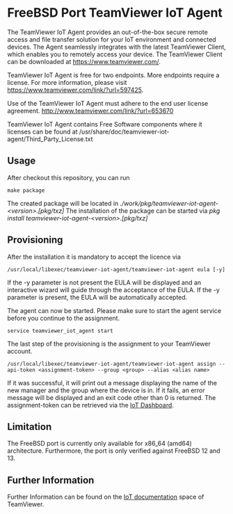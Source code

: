 # FreeBSD Port TeamViewer IoT Agent
The TeamViewer IoT Agent provides an out-of-the-box secure remote access and file transfer solution for your IoT environment and connected devices.
The Agent seamlessly integrates with the latest TeamViewer Client, which enables you to remotely access your device.
The TeamViewer Client can be downloaded at https://www.teamviewer.com/.

TeamViewer IoT Agent is free for two endpoints.
More endpoints require a license. For more information, please visit https://www.teamviewer.com/link/?url=597425.

Use of the TeamViewer IoT Agent must adhere to the end user license agreement. http://www.teamviewer.com/link/?url=653670

TeamViewer IoT Agent contains Free Software components where it licenses can be found at /usr/share/doc/teamviewer-iot-agent/Third_Party_License.txt

## Usage
After checkout this repository, you can run
```
make package
```
The created package will be located in *./work/pkg/teamviewer-iot-agent-&lt;version&gt;.[pkg/txz]*
The installation of the package can be started via *pkg install teamviewer-iot-agent-&lt;version&gt;.[pkg/txz]*

## Provisioning
After the installation it is mandatory to accept the licence via
```
/usr/local/libexec/teamviewer-iot-agent/teamviewer-iot-agent eula [-y]
```
If the -y parameter is not present the EULA will be displayed and an interactive wizard will guide through the acceptance of the EULA.
If the -y parameter is present, the EULA will be automatically accepted.

The agent can now be started. Please make sure to start the agent service before you continue to the assignment.
```
service teamviewer_iot_agent start
```

The last step of the provisioning is the assignment to your TeamViewer account.
```
/usr/local/libexec/teamviewer-iot-agent/teamviewer-iot-agent assign --api-token <assignment-token> --group <group> --alias <alias name>
```
If it was successful, it will print out a message displaying the name of the new manager and the group where the device is in.
If it fails, an error message will be displayed and an exit code other than 0 is returned.
The assignment-token can be retrieved via the [IoT Dashboard](https://www.teamviewer.com/link/?url=858956).


## Limitation
The FreeBSD port is currently only available for x86_64 (amd64) architecture.
Furthermore, the port is only verified against FreeBSD 12 and 13.

## Further Information
Further Information can be found on the [IoT documentation](https://www.teamviewer.com/en/iot/documentation/teamviewer-iot-documentation/#iot-agent-on-freebsd) space of TeamViewer.
